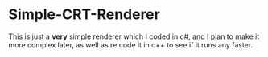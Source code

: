 # Simple-CRT-Renderer
 This is just a **very** simple renderer which I coded in c#, and I plan to make it more complex later, as well as re code it in c++ to see if it runs any faster.
